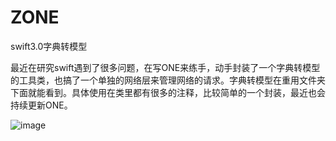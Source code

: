 # ZONE
swift3.0字典转模型

最近在研究swift遇到了很多问题，在写ONE来练手，动手封装了一个字典转模型的工具类，也搞了一个单独的网络层来管理网络的请求。字典转模型在重用文件夹下面就能看到。具体使用在类里都有很多的注释，比较简单的一个封装，最近也会持续更新ONE。

![image](https://github.com/zhuyongqing/ZONE/raw/master/ZONE_git/ZONE.gif)
